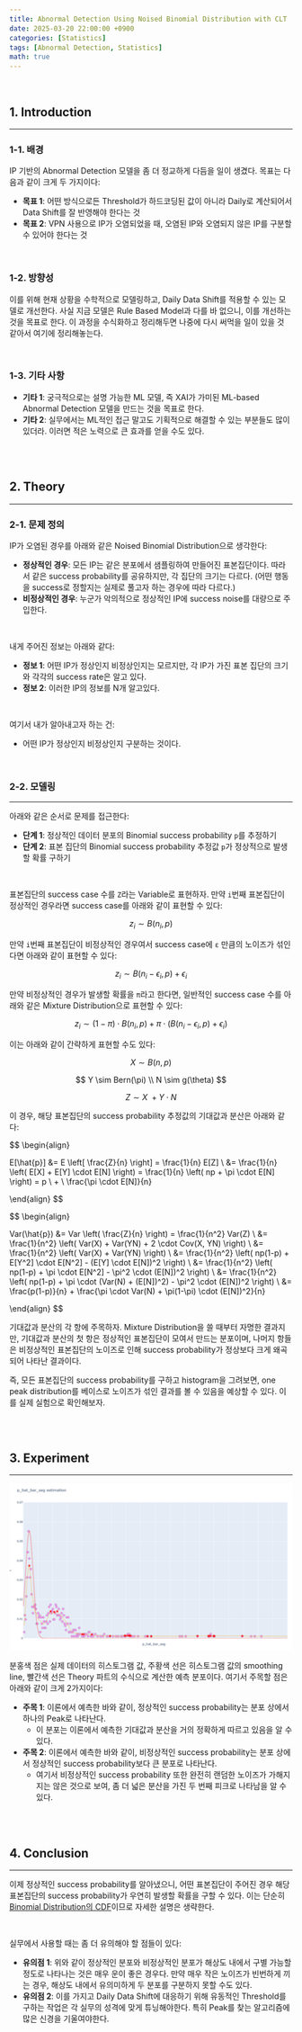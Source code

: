```yaml
---
title: Abnormal Detection Using Noised Binomial Distribution with CLT
date: 2025-03-20 22:00:00 +0900
categories: [Statistics]
tags: [Abnormal Detection, Statistics]
math: true
---
```


<br/>

## 1. Introduction

---

### 1-1. 배경

IP 기반의 Abnormal Detection 모델을 좀 더 정교하게 다듬을 일이 생겼다. 목표는 다음과 같이 크게 두 가지이다:

- **목표 1**: 어떤 방식으로든 Threshold가 하드코딩된 값이 아니라 Daily로 계산되어서 Data Shift를 잘 반영해야 한다는 것
- **목표 2**: VPN 사용으로 IP가 오염되었을 때, 오염된 IP와 오염되지 않은 IP를 구분할 수 있어야 한다는 것

<br/>

### 1-2. 방향성

이를 위해 현재 상황을 수학적으로 모델링하고, Daily Data Shift를 적용할 수 있는 모델로 개선한다. 사실 지금 모델은 Rule Based Model과 다를 바 없으니, 이를 개선하는 것을 목표로 한다. 이 과정을 수식화하고 정리해두면 나중에 다시 써먹을 일이 있을 것 같아서 여기에 정리해놓는다.

<br/>

### 1-3. 기타 사항

- **기타 1**: 궁극적으로는 설명 가능한 ML 모델, 즉 XAI가 가미된 ML-based Abnormal Detection 모델을 만드는 것을 목표로 한다.
- **기타 2**: 실무에서는 ML적인 접근 말고도 기획적으로 해결할 수 있는 부분들도 많이 있더라. 이러면 적은 노력으로 큰 효과를 얻을 수도 있다.

<br/>

<br/>

## 2. Theory

------

### 2-1. 문제 정의

IP가 오염된 경우를 아래와 같은 Noised Binomial Distribution으로 생각한다:

- **정상적인 경우**: 모든 IP는 같은 분포에서 샘플링하여 만들어진 표본집단이다. 따라서 같은 success probability를 공유하지만, 각 집단의 크기는 다르다. (어떤 행동을 success로 정할지는 실제로 풀고자 하는 경우에 따라 다르다.)
- **비정상적인 경우**: 누군가 악의적으로 정상적인 IP에 success noise를 대량으로 주입한다. 

<br/>

내게 주어진 정보는 아래와 같다:

- **정보 1**: 어떤 IP가 정상인지 비정상인지는 모르지만, 각 IP가 가진 표본 집단의 크기와 각각의 success rate은 알고 있다.
- **정보 2**: 이러한 IP의 정보를 N개 알고있다.

<br/>

여기서 내가 알아내고자 하는 건:

- 어떤 IP가 정상인지 비정상인지 구분하는 것이다.

<br/>

### 2-2. 모델링

------

아래와 같은 순서로 문제를 접근한다:

- **단계 1**: 정상적인 데이터 분포의 Binomial success probability `p`를 추정하기
- **단계 2**: 표본 집단의 Binomial success probability 추정값 `p`가 정상적으로 발생할 확률 구하기

<br/>

표본집단의 success case 수를 `Z`라는 Variable로 표현하자. 만약 `i`번째 표본집단이 정상적인 경우라면 success case를 아래와 같이 표현할 수 있다:


$$
z_i \sim B(n_i, p)
$$



만약 `i`번째 표본집단이 비정상적인 경우여서 success case에 `ε` 만큼의 노이즈가 섞인다면 아래와 같이 표현할 수 있다:


$$
z_i \sim B(n_i - \epsilon_i, p) + \epsilon_i
$$



만약 비정상적인 경우가 발생할 확률을 `π`라고 한다면, 일반적인 success case 수를 아래와 같은 Mixture Distribution으로 표현할 수 있다:


$$
z_i \sim (1-\pi) \cdot B(n_i, p) + \pi \cdot (B(n_i - \epsilon_i, p) + \epsilon_i)
$$



이는 아래와 같이 간략하게 표현할 수도 있다:


$$
X \sim B(n, p)
$$


$$
Y \sim Bern(\pi)
\\
N \sim g(\theta)
$$

$$
Z \sim X \ + Y \cdot N
$$



이 경우, 해당 표본집단의 success probability 추정값의 기대값과 분산은 아래와 같다:


$$
\begin{align}

E[\hat{p}] 
&= E \left[ \frac{Z}{n} \right] = \frac{1}{n} E[Z]
\\
&= \frac{1}{n} \left( E[X] +  E[Y] \cdot E[N] \right)
= \frac{1}{n} \left( np +  \pi \cdot E[N] \right)
= p \ + \ \frac{\pi \cdot E[N]}{n}

\end{align}
$$


$$
\begin{align}

Var(\hat{p}) 
&= Var \left( \frac{Z}{n} \right) 
= \frac{1}{n^2} Var(Z) 
\\
&= \frac{1}{n^2} \left( Var(X) + Var(YN) + 2 \cdot Cov(X, YN) \right)
\\
&= \frac{1}{n^2} \left( Var(X) + Var(YN) \right)
\\
&= \frac{1}{n^2} \left( np(1-p) + E[Y^2] \cdot E[N^2] - (E[Y] \cdot E[N])^2  \right)
\\
&= \frac{1}{n^2} \left( np(1-p) + \pi \cdot E[N^2] - \pi^2 \cdot (E[N])^2  \right)
\\
&= \frac{1}{n^2} \left( np(1-p) + \pi \cdot (Var(N) + (E[N])^2) - \pi^2 \cdot (E[N])^2  \right)
\\
&= \frac{p(1-p)}{n} + \frac{\pi \cdot Var(N) + \pi(1-\pi) \cdot (E[N])^2}{n}

\end{align}
$$



기대값과 분산의 각 항에 주목하자. Mixture Distribution을 쓸 때부터 자명한 결과지만, 기대값과 분산의 첫 항은 정상적인 표본집단이 모여서 만드는 분포이며, 나머지 항들은 비정상적인 표본집단의 노이즈로 인해 success probability가 정상보다 크게 왜곡되어 나타난 결과이다.

즉, 모든 표본집단의 success probability를 구하고 histogram을 그려보면, one peak distribution를 베이스로 노이즈가 섞인 결과를 볼 수 있음을 예상할 수 있다. 이를 실제 실험으로 확인해보자.

<br/>

<br/>

## 3. Experiment

---

<img src="./../assets/img/figs/2025-03-20-Abnormal Detection Using Noised Binomial Distribution with CLT/fig01.png" alt="fig01" style="zoom: 67%;" />

분홍색 점은 실제 데이터의 히스토그램 값, 주황색 선은 히스토그램 값의 smoothing line, 빨간색 선은 Theory 파트의 수식으로 계산한 예측 분포이다. 여기서 주목할 점은 아래와 같이 크게 2가지이다:

- **주목 1**: 이론에서 예측한 바와 같이, 정상적인 success probability는 분포 상에서 하나의 Peak로 나타난다.
  - 이 분포는 이론에서 예측한 기대값과 분산을 거의 정확하게 따르고 있음을 알 수 있다.
- **주목 2**: 이론에서 예측한 바와 같이, 비정상적인 success probability는 분포 상에서 정상적인 success probability보다 큰 분포로 나타난다.
  - 여기서 비정상적인 success probability 또한 완전히 랜덤한 노이즈가 가해지지는 않은 것으로 보여, 좀 더 넓은 분산을 가진 두 번째 피크로 나타남을 알 수 있다.

<br/>

<br/>

## 4. Conclusion

---

이제 정상적인 success probability를 알아냈으니, 어떤 표본집단이 주어진 경우 해당 표본집단의 success probability가 우연히 발생할 확률을 구할 수 있다. 이는 단순히 [Binomial Distribution의 CDF](https://en.wikipedia.org/wiki/Binomial_distribution)이므로 자세한 설명은 생략한다.

<br/>

실무에서 사용할 때는 좀 더 유의해야 할 점들이 있다:

- **유의점 1**: 위와 같이 정상적인 분포와 비정상적인 분포가 해상도 내에서 구별 가능할 정도로 나타나는 것은 매우 운이 좋은 경우다. 만약 매우 작은 노이즈가 빈번하게 끼는 경우, 해상도 내에서 유의미하게 두 분포를 구분하지 못할 수도 있다.
- **유의점 2**: 이를 가지고 Daily Data Shift에 대응하기 위해 유동적인 Threshold를 구하는 작업은 각 실무의 성격에 맞게 튜닝해야한다. 특히 Peak를 찾는 알고리즘에 많은 신경을 기울여야한다.









